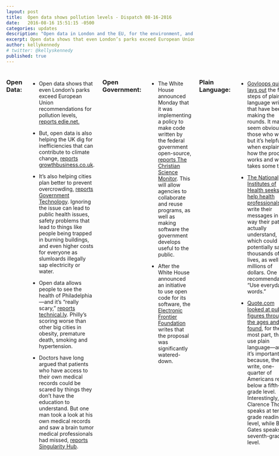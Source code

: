 ```yaml
---
layout: post
title:  Open data shows pollution levels - Dispatch 08-16-2016
date:   2016-08-16 15:51:15 -0500
categories: updates
description: "Open data in London and the EU, for the environment, and city planning."
excerpt: Open data shows that even London’s parks exceed European Union recommendations for pollution levels..
author: kellykennedy
# twitter: @kellyskennedy
published: true
---
```

<div class="row">
<div class="small-12 medium-11 medium-centered columns" markdown="1">

### Open Data:
-  Open data shows that even London’s parks exceed European Union recommendations for pollution levels, [reports edie.net.](http://www.edie.net/news/9/New-data-website-reveals-London-s-green-spaces-exceed-pollution-limits/)

-  But, open data is also helping the UK dig for inefficiencies that can contribute to climate change, [reports growthbusiness.co.uk](http://www.growthbusiness.co.uk/news-and-market-deals/business-news/2540176/opendatacould-save-uk-energy-market-400-million-in-next-10-years.thtml).

-  It’s also helping cities plan better to prevent overcrowding, [reports Government Technology](http://www.govtech.com/data/Data-Helps-Cities-Be-Preemptive-Effective-in-Preventing-Overcrowding.html). Ignoring the issue can lead to public health issues, safety problems that lead to things like people being trapped in burning buildings, and even higher costs for everyone
as slumloards illegally sap electricity or water.

-  Open data allows people to see the health of Philadelphia—and it’s “really scary,” [reports technical.ly](https://technical.ly/philly/2016/08/12/community-health-explorer-city-of-philadelphia/). Philly’s scoring worse than other big cities in obesity, premature death, smoking and hypertension.

-  Doctors have long argued that patients who have access to their own medical records could be scared by things they don’t have the education to understand. But one man took a look at his own medical records and saw a brain tumor medical professionals had missed, [reports Singularity Hub](http://singularityhub.com/2016/08/12/access-to-medical-data-helped-this-engineer-discover-his-own-brain-tumor/?utm_source=TopNav&utm_medium=link&utm_campaign=content%20access).

### Open Government:
-  The White House announced Monday that it was implementing a policy to make code written by the federal government open-source, [reports The Christian Science Monitor](http://www.csmonitor.com/Technology/2016/0809/White-House-open-source-software-policy-goes-live). This will allow agencies to collaborate and reuse programs, as well as making software the government develops useful to the public.

-  After the White House announced an initiative to use open code for its software, the [Electronic Frontier Foundation](https://www.eff.org/deeplinks/2016/08/white-house-source-code-policy-should-go-further) writes that the proposal was significantly watered-down.

 
### Plain Language:
-  [Govloops quickly lays out](https://www.govloop.com/groups/digitalcommunication/forum/topic/tell-it-to-me-straight-plain-language/) the five steps of plain-language writing that have been making the rounds. It may seem obvious to those who write, but it’s helpful when explaining how the process works and why it takes some time.

-  [The National Institutes of Health seeks to help health professionals](https://www.nih.gov/institutes-nih/nih-office-director/office-communications-public-liaison/clear-communication/science-health-public-trust/clearing-path-understanding) write their messages in a way their patients actually understand, which could potentially save thousands of lives, as well as millions of dollars. One recommendation? “Use everyday words.”

-  [Quote.com looked at public figures through the ages and found](https://quote.com/blog/smartest-speeches-analyzing-the-grade-level-of-leaders-public-comments/), for the most part, they use plain language—and it’s important because, they write, one-quarter of Americans read below a fifth-grade level. Interestingly, Clarence Thomas speaks at tenth-grade reading level, while Bill Gates speaks at a seventh-grade level.

Tech Contracts:
-  NASA is soliciting contract writers to write web stories, presentations and speeches, develop content for government documents, write press releases and create brochures, [according to FBO.gov](https://www.fbo.gov/index?s=opportunity&mode=form&tab=core&id=6c36c57398359f94da3bd27ab0ea789a).

 
### Tech politics:
-  [The Conversation looks at](http://theconversation.com/can-big-data-studies-know-your-thoughts-and-predict-who-will-win-an-election-63110) whether big data can analyze the Internet to determine whom we’re going to vote for in the fall. But the article also touches on why data scientists will be in such huge demand in the future.

### Geek Love:
-  Here in DC, we’ve all avoided Poke-minded tourists chasing creatures on busy sidewalks, but Pokemon offers an easy-to-understand example of “augmented reality,” [reports Government Technology](http://www.govtech.com/computing/What-Is-Augmented-Reality.html). Some governments are using similar technology to create text overlays for monuments and bird-identification information in parks.

### Vet Love:
-  As Veterans Affairs works to find a replacement for its outdated VistA electronic health record system,

-  Docs are seeing a connection between posttraumatic stress symptoms that don’t respond to treatment and the possibility of a mefloquine overdose, [reports Military Times](http://www.militarytimes.com/story/military/2016/08/11/malaria-drug-causes-permanent-brain-damage-case-study/88528568/?utm_source=Sailthru&utm_medium=email&utm_campaign=Mil%20EBB%208.12.16&utm_term=Editorial%20-%20Military%20-%20Early%20Bird%20Brief).

-  The Pentagon is one step closer to extending online commissary benefits to Vets, [reports Military Times](http://www.militarytimes.com/story/military/benefits/2016/08/15/pentagon-closer-extending-generous-new-benefit-millions-veterans/88775046/?utm_source=Sailthru&utm_medium=email&utm_campaign=Military+EBB+8-16-15&utm_term=Editorial+-+Military+-+Early+Bird+Brief).

### What we’re reading:
-  Businesses lose $650 million to “multitasking” every year, [writes the author of Massive Life Success](https://medium.com/art-of-practicality/how-to-quit-your-multitasking-addiction-2d2edf740649#.etj4m2sp3). He has a few questions to help determine if you  are addicted to multitasking, including, “Do you reach for your phone every five minutes?” and “Do you ever find it hard to focus on one thing?” Eep.